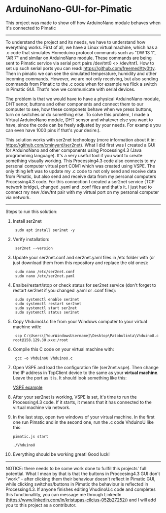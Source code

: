 # ArduinoNano-GUI-for-Pimatic
This project was made to show off how ArduinoNano module behaves when it's connected to Pimatic

--------------------------------------------------------------------------------------------

To understand the project and its needs, we have to understand how everything works. First of all, we have a Linux virtual machine, which has a .c code that simulates Homeduino protocol commands such as "DW 13 1", "AR 7" and similar on ArduinoNano module. These commands are being sent to Pimatic service via serial port pairs /dev/tnt0 <> /dev/tnt1. How to set up such serial ports you can read: https://github.com/freemed/tty0tty. Then in pimatic we can see the simulated temperature, humidity and other incoming commands. However, we are not only receiving, but also sending commands from Pimatic to the .c code when for example we flick a switch in Pimatic GUI. That's how we communicate with serial devices.

The problem is that we would have to have a physical ArduinoNano module, DHT senor, buttons and other components and connect them to our computer to see, how these componets behave when we press buttons, turn on switches or do something else. To solve this problem, I made a Virtual ArduinoNano module, DHT sensor and whatever else you want to have, since the code can be freely adjusted by your needs. For example you can even have 1000 pins if that's your desire:).

This solution works with ser2net technology (more information about it in: https://github.com/cminyard/ser2net). What I did first was I created a GUI for ArduinoNano and other components using Processing4.3 (Java programming language). It's a very useful tool if you want to create something visually working. This Processing4.3 code also connects to my personal computer virtual port COM1 which was created using VSPE. The only thing left was to update my .c code to not only send and receive data from Pimatic, but also send and receive data from my personal computers Processing4.3 code. For this connection I created a ser2net service (TCP network bridge), changed .yaml and .conf files and that's it. I just had to connect my new /dev/tnt pair with my virtual port on my personal computer via network.

--------------------------------------------------------------------------------------------

Steps to run this solution:
1. Install ser2net

		sudo apt install ser2net -y

2. Verify installation:

		ser2net --version
   
3. Update your ser2net.conf and ser2net.yaml files in /etc folder with (or just download them from this repository and replace the old ones):

     	sudo nano /etc/ser2net.conf
   		sudo nano /etc/ser2net.yaml

5. Enalbe/restart/stop or check status for ser2net service (don't forget to restart ser2net if you changed .yaml or .conf files):

		sudo systemctl enable ser2net
		sudo systemctl restart ser2net
		sudo systemctl start ser2net
		sudo systemctl status ser2net

6. Copy VhduinoU.c file from your Windows computer to your virtual machine with:

		scp C:\Users\[YourWindowsUsername]\Desktop\Patobulinta\VhduinoU.c root@158.129.30.xxx:/root

7. Compile this C code on your virtual machine with:

		gcc -o VhduinoU VhduinoU.c

8. Open VSPE and load the configuration file (ser2net.vspe). Then change the IP address in TcpClient device to the same as your **virtual machine**. Leave the port as it is. It should look something like this:

   [VSPE example](https://github.com/user-attachments/assets/5ab0cbd7-219e-4a6e-b750-aaa7aff8b42e)

10. After your ser2net is working, VSPE is set, it's time to run the Processing4.3 code. If it starts, it means that it has connected to the virtual machine via network.
11. In the last step, open two windows of your virtual machine. In the first one run Pimatic and in the second one, run the .c code VhduinoU like this:

		pimatic.js start

		./VhduinoU

13. Everything should be working great! Good luck!
--------------------------------------------------------------------------------------------
NOTICE: there needs to be some work done to fullfil this projects' full potential. What I mean by that is that the buttons in Proccesing4.3 GUI don't "work" - after clicking them their behaviour doesn't reflect in Pimatic GUI, while clicking switches/buttons in Pimatic the behaviour is reflected in Processing4.3. If anyone finishes editing VhudinoU.c code and completes this functionallity, you can message me through LinkedIn (https://www.linkedin.com/in/kristupas-cilcius-052b27252/) and I will add you to this project as a contributor.
